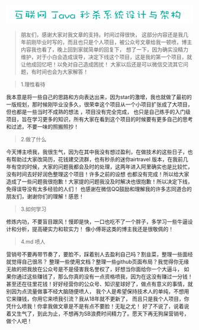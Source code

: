 ![互联网 Java 秒杀系统设计与架构](https://raw.githubusercontent.com/qiurunze123/imageall/master/miaoshashejitu.png)

> 朋友们，感谢大家对我文章的支持。时间过得很快，
这部分内容还是我几年前刚毕业时写的，而且也只是个人项目，被公众号文章给我一顿喷，博主内容我也看了，晚上回到家就简单的回复下，
想了一下，因为确实没精力维护，对于小白会造成误导，决定下线这个项目，这是我的第一个项目，就让他成回忆吧！以免对自己造成困扰！
大家以后还是可以微信交流其它问题，有时间也会为大家解答！

>1.理性看待

我本意是将一些自己的思路和方向表达出来，因为star的激增，我也就做了最初的一版规划，那时候刚毕业没多久，很荣幸这个项目从一个小项目扩张成了大项目，但也都是一些当时不成熟的想法 ，项目没有完全完成，
也只是自己练手的入门级项目，旨在学习更多的知识，所有大家在看到这个项目的时候要有更多自己的思考和过滤，不要一味的照搬照抄！

>2.做了什么

今天博主喷我，我很生气，因为在其中我没有想过盈利，在做技术的这些日子，也有帮助过大家改简历，花钱建交流群，也有秒杀的迷你airtravel
版本，在我前几年有空的时候，大家的问题我都会及时的处理，这两年进入阿里确实也是比较忙，没有时间去好好润色整理这个项目！许多之前的设想
也都没有完成！所以给大家造成了一些问题我很抱歉！大家提的问题我没及时解决也很抱歉！所以决定下线，免得误导没有太多经验的人们！
也感谢在微信QQ鼓励和理解我的许多志同道合的朋友们，谢谢你们的理解！感恩！

>3.如何学习

修炼内功，不要盲目跟风！慢即是快，一口也吃不了一个胖子，多学习一些牛逼设计和分析，提高硬实力和软实力！ 像小傅哥这类的博主我还是很敬佩的！

>4.md 喷人 

营销号不要再带节奏了，要脸不，踩着别人去盈利自己吗？割韭菜，整理一些面经就觉得自己很吊？
整理一些使用文档？整理一些github页面布局？我觉得你无缘无故的把我放在公众号是不是侵害我名誉权了，好想当你面给你一个大逼斗，
如果你通过这些赚钱了，那么你真的没有一点资格喷我，因为在这没有赚过一分钱！甚至还在往里花钱！好好经营你的公众号、知识星球好了，做点有意义的事情，就别因为点流量做事不经大脑随便喷人，
我个人是希望保持技术人的单纯，不想用它来赚钱，你用它来喷我引流？我从18年就不更新了，
而且只是我个人项目，你凭什么喷我！你拿我做文章是不是有点不要脸！无耻之尤！
好了不说了，说着说着又生气了，到此为止，不想再为SB浪费时间精力了。愿天下再无狗屎营销号，做个人吧！

